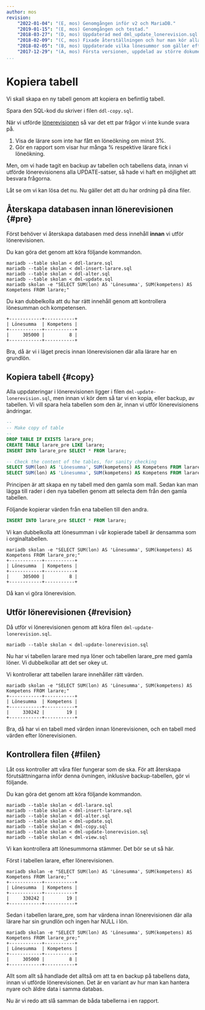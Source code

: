 ```yaml
---
author: mos
revision:
    "2022-01-04": "(E, mos) Genomgången inför v2 och MariaDB."
    "2019-01-15": "(E, mos) Genomgången och testad."
    "2018-03-27": "(D, mos) Uppdaterad med dml_update_lonerevision.sql."
    "2018-02-09": "(C, mos) Fixade återställningen och hur man kör alla filerna i sekvens."
    "2018-02-05": "(B, mos) Uppdaterade vilka lönesummor som gäller efter olika steg, fix #63."
    "2017-12-29": "(A, mos) Första versionen, uppdelad av större dokument."
...
```

Kopiera tabell
==================================

Vi skall skapa en ny tabell genom att kopiera en befintlig tabell.

Spara den SQL-kod du skriver i filen `ddl-copy.sql`.

När vi utförde [lönerevisionen](./../uppdatera-varden-lonerevision#ej) så var det ett par frågor vi inte kunde svara på.

1. Visa de lärare som inte har fått en löneökning om minst 3%.
1. Gör en rapport som visar hur många % respektive lärare fick i löneökning.

Men, om vi hade tagit en backup av tabellen och tabellens data, innan vi utförde lönerevisionens alla UPDATE-satser, så hade vi haft en möjlighet att besvara frågorna.

Låt se om vi kan lösa det nu. Nu gäller det att du har ordning på dina filer.



Återskapa databasen innan lönerevisionen {#pre}
----------------------------------

Först behöver vi återskapa databasen med dess innehåll **innan** vi utför lönerevisionen.

Du kan göra det genom att köra följande kommandon.

```text
mariadb --table skolan < ddl-larare.sql
mariadb --table skolan < dml-insert-larare.sql
mariadb --table skolan < ddl-alter.sql
mariadb --table skolan < dml-update.sql
mariadb skolan -e "SELECT SUM(lon) AS 'Lönesumma', SUM(kompetens) AS Kompetens FROM larare;"
```

Du kan dubbelkolla att du har rätt innehåll genom att kontrollera lönesumman och kompetensen.

```text
+------------+-----------+
| Lönesumma  | Kompetens |
+------------+-----------+
|     305000 |         8 |
+------------+-----------+
```

Bra, då är vi i läget precis innan lönerevisionen där alla lärare har en grundlön.



Kopiera tabell {#copy}
----------------------------------

Alla uppdateringar i lönerevisionen ligger i filen `dml-update-lonerevision.sql`, men innan vi kör dem så tar vi en kopia, eller backup, av tabellen. Vi vill spara hela tabellen som den är, innan vi utför lönerevisionens ändringar.

```sql
--
-- Make copy of table
--
DROP TABLE IF EXISTS larare_pre;
CREATE TABLE larare_pre LIKE larare;
INSERT INTO larare_pre SELECT * FROM larare;

-- Check the content of the tables, for sanity checking
SELECT SUM(lon) AS 'Lönesumma', SUM(kompetens) AS Kompetens FROM larare;
SELECT SUM(lon) AS 'Lönesumma', SUM(kompetens) AS Kompetens FROM larare_pre;
```

Principen är att skapa en ny tabell med den gamla som mall. Sedan kan man lägga till rader i den nya tabellen genom att selecta dem från den gamla tabellen.

Följande kopierar värden från ena tabellen till den andra.

```sql
INSERT INTO larare_pre SELECT * FROM larare;
```

Vi kan dubbelkolla att lönesumman i vår kopierade tabell är densamma som i orginaltabellen.

```text
mariadb skolan -e "SELECT SUM(lon) AS 'Lönesumma', SUM(kompetens) AS Kompetens FROM larare_pre;"
+------------+-----------+
| Lönesumma  | Kompetens |
+------------+-----------+
|     305000 |         8 |
+------------+-----------+
```

Då kan vi göra lönerevision.



Utför lönerevisionen {#revision}
----------------------------------

Då utför vi lönerevisionen genom att köra filen `dml-update-lonerevision.sql`.

```text
mariadb --table skolan < dml-update-lonerevision.sql
```

Nu har vi tabellen larare med nya löner och tabellen larare_pre med gamla löner. Vi dubbelkollar att det ser okey ut.

Vi kontrollerar att tabellen larare innehåller rätt värden.

```text
mariadb skolan -e "SELECT SUM(lon) AS 'Lönesumma', SUM(kompetens) AS Kompetens FROM larare;"
+------------+-----------+
| Lönesumma  | Kompetens |
+------------+-----------+
|     330242 |        19 |
+------------+-----------+
```

Bra, då har vi en tabell med värden innan lönerevisionen, och en tabell med värden efter lönerevisionen.



Kontrollera filen {#filen}
----------------------------------

Låt oss kontroller att våra filer fungerar som de ska. För att återskapa förutsättningarna inför denna övningen, inklusive backup-tabellen, gör vi följande.

Du kan göra det genom att köra följande kommandon.

```text
mariadb --table skolan < ddl-larare.sql
mariadb --table skolan < dml-insert-larare.sql
mariadb --table skolan < ddl-alter.sql
mariadb --table skolan < dml-update.sql
mariadb --table skolan < dml-copy.sql
mariadb --table skolan < dml-update-lonerevision.sql
mariadb --table skolan < dml-view.sql
```

Vi kan kontrollera att lönesummorna stämmer. Det bör se ut så här.

Först i tabellen larare, efter lönerevisionen.

```text
mariadb skolan -e "SELECT SUM(lon) AS 'Lönesumma', SUM(kompetens) AS Kompetens FROM larare;"
+------------+-----------+
| Lönesumma  | Kompetens |
+------------+-----------+
|     330242 |        19 |
+------------+-----------+
```

Sedan i tabellen larare_pre, som har värdena innan lönerevisionen där alla lärare har sin grundlön och ingen har NULL i lön.

```text
mariadb skolan -e "SELECT SUM(lon) AS 'Lönesumma', SUM(kompetens) AS Kompetens FROM larare_pre;"
+------------+-----------+
| Lönesumma  | Kompetens |
+------------+-----------+
|     305000 |         8 |
+------------+-----------+
```

Allt som allt så handlade det alltså om att ta en backup på tabellens data, innan vi utförde lönerevisionen. Det är en variant av hur man kan hantera nyare och äldre data i samma databas.

Nu är vi redo att slå samman de båda tabellerna i en rapport.
